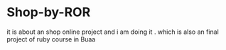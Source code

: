 # Shop-by-ROR
it is about an shop online project and  i am doing it . which is also an final project of ruby course in Buaa
